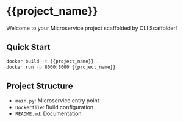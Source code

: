 # {{project_name}}

Welcome to your Microservice project scaffolded by CLI Scaffolder!

## Quick Start

```bash
docker build -t {{project_name}} .
docker run -p 8000:8000 {{project_name}}
```

## Project Structure

- `main.py`: Microservice entry point
- `Dockerfile`: Build configuration
- `README.md`: Documentation
